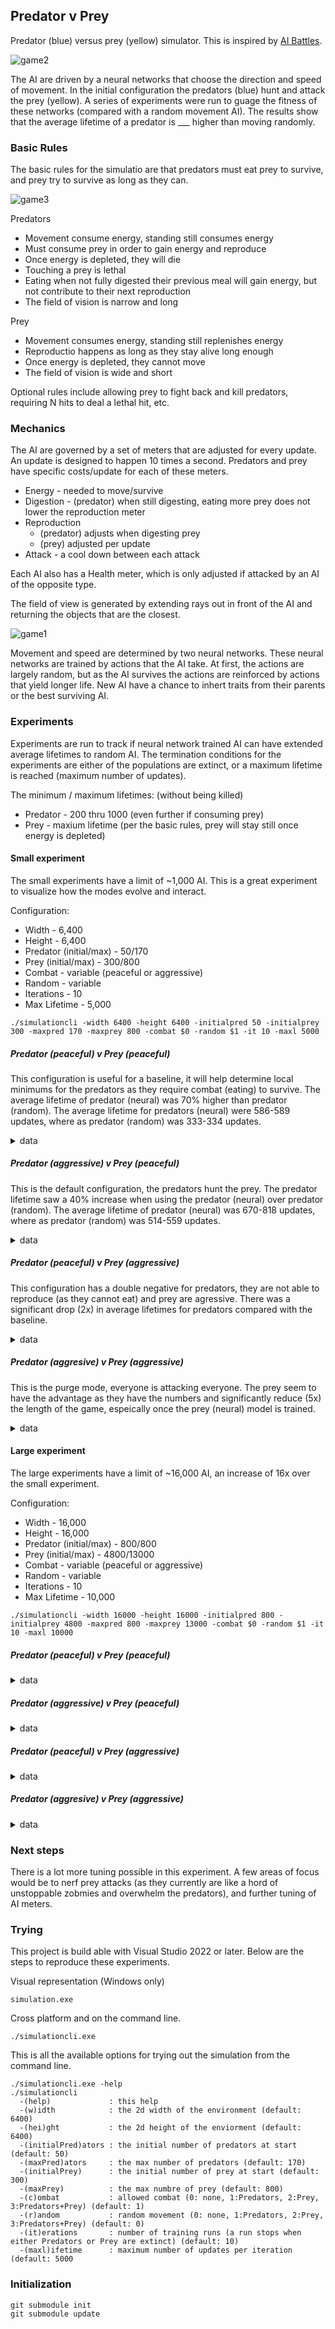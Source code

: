## Predator v Prey
Predator (blue) versus prey (yellow) simulator.  This is inspired by [AI Battles](https://www.youtube.com/watch?v=qwrp3lB-jkQ).

![game2](https://github.com/speedyjeff/prey/blob/main/media/game2.gif)

The AI are driven by a neural networks that choose the direction and speed of movement.  In the initial configuration the predators (blue) hunt and attack the prey (yellow).  A series of experiments were run to guage the fitness of these networks (compared with a random movement AI).  The results show that the average lifetime of a predator is ___ higher than moving randomly.

### Basic Rules
The basic rules for the simulatio are that predators must eat prey to survive, and prey try to survive as long as they can.

![game3](https://github.com/speedyjeff/prey/blob/main/media/game3.gif)

Predators
 * Movement consume energy, standing still consumes energy
 * Must consume prey in order to gain energy and reproduce
 * Once energy is depleted, they will die
 * Touching a prey is lethal
 * Eating when not fully digested their previous meal will gain energy, but not contribute to their next reproduction
 * The field of vision is narrow and long

Prey 
 * Movement consumes energy, standing still replenishes energy
 * Reproductio happens as long as they stay alive long enough
 * Once energy is depleted, they cannot move
 * The field of vision is wide and short

Optional rules include allowing prey to fight back and kill predators, requiring N hits to deal a lethal hit, etc.

### Mechanics
The AI are governed by a set of meters that are adjusted for every update.  An update is designed to happen 10 times a second.  Predators and prey have specific costs/update for each of these meters.

 * Energy - needed to move/survive
 * Digestion - (predator) when still digesting, eating more prey does not lower the reproduction meter
 * Reproduction
   * (predator) adjusts when digesting prey
   * (prey) adjusted per update
 * Attack - a cool down between each attack

Each AI also has a Health meter, which is only adjusted if attacked by an AI of the opposite type.

The field of view is generated by extending rays out in front of the AI and returning the objects that are the closest.

![game1](https://github.com/speedyjeff/prey/blob/main/media/game1.gif)

Movement and speed are determined by two neural networks.  These neural networks are trained by actions that the AI take.  At first, the actions are largely random, but as the AI survives the actions are reinforced by actions that yield longer life.  New AI have a chance to inhert traits from their parents or the best surviving AI.


### Experiments
Experiments are run to track if neural network trained AI can have extended average lifetimes to random AI.  The termination conditions for the experiments are either of the populations are extinct, or a maximum lifetime is reached (maximum number of updates).

The minimum / maximum lifetimes: (without being killed)
 * Predator - 200 thru 1000 (even further if consuming prey)
 * Prey - maxium lifetime (per the basic rules, prey will stay still once energy is depleted)


#### Small experiment
The small experiments have a limit of ~1,000 AI.  This is a great experiment to visualize how the modes evolve and interact.

Configuration:
 * Width - 6,400
 * Height - 6,400
 * Predator (initial/max) - 50/170
 * Prey (initial/max) - 300/800
 * Combat - variable (peaceful or aggressive)
 * Random - variable
 * Iterations - 10
 * Max Lifetime - 5,000

```
./simulationcli -width 6400 -height 6400 -initialpred 50 -initialprey 300 -maxpred 170 -maxprey 800 -combat $0 -random $1 -it 10 -maxl 5000
```

##### Predator (peaceful) v Prey (peaceful)
This configuration is useful for a baseline, it will help determine local minimums for the predators as they require combat (eating) to survive.  The average lifetime of predator (neural) was 70% higher than predator (random).  The average lifetime for predators (neural) were 586-589 updates, where as predator (random) was 333-334 updates.

<details>
<summary>data</summary>
<b>Predator (neural) v Prey (neural)</b>
<table>
<tr><th>Iteration</th><th>Lifetime</th><th>AlivePredators</th><th>AlivePrey</th><th>BestPredatorLifetime</th><th>BestPredatorGeneration</th><th>BestPreyLifetime</th><th>BestPreyGenertation</th><th>AvgPredatorLifetime</th><th>AvgPreyLifetime</th></tr>
<tr><td>0</td><td>673</td><td>0</td><td>800</td><td>672</td><td>0</td><td>1</td><td>0</td><td>421</td><td>0</td></tr>
<tr><td>1</td><td>698</td><td>0</td><td>800</td><td>696</td><td>1</td><td>0</td><td>0</td><td>606</td><td>0</td></tr>
<tr><td>2</td><td>675</td><td>0</td><td>800</td><td>672</td><td>2</td><td>0</td><td>0</td><td>589</td><td>0</td></tr>
<tr><td>3</td><td>689</td><td>0</td><td>800</td><td>688</td><td>3</td><td>0</td><td>0</td><td>616</td><td>0</td></tr>
<tr><td>4</td><td>680</td><td>0</td><td>800</td><td>680</td><td>4</td><td>0</td><td>0</td><td>560</td><td>0</td></tr>
<tr><td>5</td><td>710</td><td>0</td><td>800</td><td>708</td><td>5</td><td>0</td><td>0</td><td>618</td><td>0</td></tr>
<tr><td>6</td><td>671</td><td>0</td><td>800</td><td>669</td><td>6</td><td>0</td><td>0</td><td>626</td><td>0</td></tr>
<tr><td>7</td><td>712</td><td>0</td><td>800</td><td>710</td><td>7</td><td>0</td><td>0</td><td>609</td><td>0</td></tr>
<tr><td>8</td><td>676</td><td>0</td><td>800</td><td>676</td><td>8</td><td>1</td><td>0</td><td>611</td><td>0</td></tr>
<tr><td>9</td><td>703</td><td>0</td><td>800</td><td>702</td><td>9</td><td>0</td><td>0</td><td>606</td><td>0</td></tr>
</table>
<b>Predator (random) v Prey (neural)</b>
<table>
<tr><th>Iteration</th><th>Lifetime</th><th>AlivePredators</th><th>AlivePrey</th><th>BestPredatorLifetime</th><th>BestPredatorGeneration</th><th>BestPreyLifetime</th><th>BestPreyGenertation</th><th>AvgPredatorLifetime</th><th>AvgPreyLifetime</th></tr>
<tr><td>0</td><td>359</td><td>0</td><td>800</td><td>359</td><td>0</td><td>0</td><td>0</td><td>334</td><td>0</td></tr>
<tr><td>1</td><td>362</td><td>0</td><td>800</td><td>360</td><td>1</td><td>0</td><td>0</td><td>338</td><td>0</td></tr>
<tr><td>2</td><td>355</td><td>0</td><td>800</td><td>352</td><td>2</td><td>1</td><td>0</td><td>334</td><td>0</td></tr>
<tr><td>3</td><td>365</td><td>0</td><td>800</td><td>364</td><td>3</td><td>1</td><td>0</td><td>335</td><td>0</td></tr>
<tr><td>4</td><td>364</td><td>0</td><td>800</td><td>364</td><td>4</td><td>1</td><td>1</td><td>334</td><td>0</td></tr>
<tr><td>5</td><td>354</td><td>0</td><td>800</td><td>353</td><td>5</td><td>0</td><td>0</td><td>331</td><td>0</td></tr>
<tr><td>6</td><td>370</td><td>0</td><td>800</td><td>370</td><td>0</td><td>0</td><td>0</td><td>335</td><td>0</td></tr>
<tr><td>7</td><td>355</td><td>0</td><td>800</td><td>355</td><td>1</td><td>1</td><td>0</td><td>332</td><td>0</td></tr>
<tr><td>8</td><td>360</td><td>0</td><td>800</td><td>359</td><td>2</td><td>0</td><td>0</td><td>335</td><td>0</td></tr>
<tr><td>9</td><td>365</td><td>0</td><td>800</td><td>363</td><td>3</td><td>0</td><td>0</td><td>335</td><td>0</td></tr>
</table>
<b>Predator (neural) v Prey (random)</b>
<table>
<tr><th>Iteration</th><th>Lifetime</th><th>AlivePredators</th><th>AlivePrey</th><th>BestPredatorLifetime</th><th>BestPredatorGeneration</th><th>BestPreyLifetime</th><th>BestPreyGenertation</th><th>AvgPredatorLifetime</th><th>AvgPreyLifetime</th></tr>
<tr><td>0</td><td>676</td><td>0</td><td>800</td><td>668</td><td>0</td><td>0</td><td>0</td><td>429</td><td>0</td></tr>
<tr><td>1</td><td>674</td><td>0</td><td>800</td><td>674</td><td>1</td><td>0</td><td>0</td><td>614</td><td>0</td></tr>
<tr><td>2</td><td>701</td><td>0</td><td>800</td><td>690</td><td>2</td><td>0</td><td>0</td><td>620</td><td>0</td></tr>
<tr><td>3</td><td>699</td><td>0</td><td>800</td><td>692</td><td>3</td><td>0</td><td>0</td><td>613</td><td>0</td></tr>
<tr><td>4</td><td>700</td><td>0</td><td>800</td><td>684</td><td>4</td><td>0</td><td>0</td><td>611</td><td>0</td></tr>
<tr><td>5</td><td>700</td><td>0</td><td>800</td><td>694</td><td>5</td><td>0</td><td>0</td><td>609</td><td>0</td></tr>
<tr><td>6</td><td>689</td><td>0</td><td>800</td><td>672</td><td>6</td><td>0</td><td>0</td><td>604</td><td>0</td></tr>
<tr><td>7</td><td>687</td><td>0</td><td>800</td><td>686</td><td>7</td><td>0</td><td>0</td><td>601</td><td>0</td></tr>
<tr><td>8</td><td>691</td><td>0</td><td>800</td><td>688</td><td>8</td><td>0</td><td>0</td><td>588</td><td>0</td></tr>
<tr><td>9</td><td>706</td><td>0</td><td>800</td><td>696</td><td>9</td><td>1</td><td>0</td><td>604</td><td></td></tr>
</table>
<b>Predator (random) v Prey (random)</b>
<table>
<tr><th>Iteration</th><th>Lifetime</th><th>AlivePredators</th><th>AlivePrey</th><th>BestPredatorLifetime</th><th>BestPredatorGeneration</th><th>BestPreyLifetime</th><th>BestPreyGenertation</th><th>AvgPredatorLifetime</th><th>AvgPreyLifetime</th></tr>
<tr><td>0</td><td>359</td><td>0</td><td>801</td><td>352</td><td>0</td><td>0</td><td>0</td><td>330</td><td>0</td></tr>
<tr><td>1</td><td>387</td><td>0</td><td>800</td><td>372</td><td>1</td><td>1</td><td>0</td><td>334</td><td>0</td></tr>
<tr><td>2</td><td>367</td><td>0</td><td>800</td><td>359</td><td>2</td><td>0</td><td>0</td><td>335</td><td>0</td></tr>
<tr><td>3</td><td>361</td><td>0</td><td>800</td><td>352</td><td>3</td><td>0</td><td>0</td><td>334</td><td>0</td></tr>
<tr><td>4</td><td>368</td><td>0</td><td>800</td><td>354</td><td>4</td><td>0</td><td>0</td><td>336</td><td>0</td></tr>
<tr><td>5</td><td>371</td><td>0</td><td>800</td><td>363</td><td>5</td><td>1</td><td>0</td><td>333</td><td>0</td></tr>
<tr><td>6</td><td>363</td><td>0</td><td>800</td><td>357</td><td>6</td><td>0</td><td>0</td><td>333</td><td>0</td></tr>
<tr><td>7</td><td>381</td><td>0</td><td>800</td><td>372</td><td>0</td><td>0</td><td>0</td><td>335</td><td>0</td></tr>
<tr><td>8</td><td>353</td><td>0</td><td>800</td><td>351</td><td>1</td><td>0</td><td>0</td><td>332</td><td>0</td></tr>
<tr><td>9</td><td>369</td><td>0</td><td>800</td><td>356</td><td>2</td><td>0</td><td>0</td><td>335</td><td>0</td></tr>
</table>
</details>

##### Predator (aggressive) v Prey (peaceful)
This is the default configuration, the predators hunt the prey. The predator lifetime saw a 40% increase when using the predator (neural) over predator (random).  The average lifetime of predator (neural) was 670-818 updates, where as predator (random) was 514-559 updates.  

<details>
<summary>data</summary>
<b>Predator (neural) v Prey (neural)</b>
<table>
<tr><th>Iteration</th><th>Lifetime</th><th>AlivePredators</th><th>AlivePrey</th><th>BestPredatorLifetime</th><th>BestPredatorGeneration</th><th>BestPreyLifetime</th><th>BestPreyGenertation</th><th>AvgPredatorLifetime</th><th>AvgPreyLifetime</th></tr>
<tr><td>0</td><td>5000</td><td>170</td><td>800</td><td>2490</td><td>5</td><td>3288</td><td>2</td><td>396</td><td>238</td></tr>
<tr><td>1</td><td>5000</td><td>170</td><td>800</td><td>1912</td><td>11</td><td>4495</td><td>3</td><td>651</td><td>560</td></tr>
<tr><td>2</td><td>4086</td><td>0</td><td>800</td><td>1674</td><td>12</td><td>3363</td><td>5</td><td>841</td><td>610</td></tr>
<tr><td>3</td><td>4221</td><td>0</td><td>800</td><td>1689</td><td>14</td><td>3335</td><td>7</td><td>855</td><td>519</td></tr>
<tr><td>4</td><td>4597</td><td>0</td><td>800</td><td>1681</td><td>17</td><td>3956</td><td>8</td><td>842</td><td>826</td></tr>
<tr><td>5</td><td>5000</td><td>170</td><td>799</td><td>1788</td><td>18</td><td>3899</td><td>9</td><td>469</td><td>302</td></tr>
<tr><td>6</td><td>5000</td><td>166</td><td>800</td><td>2004</td><td>25</td><td>4306</td><td>11</td><td>486</td><td>383</td></tr>
<tr><td>7</td><td>3905</td><td>0</td><td>800</td><td>1414</td><td>26</td><td>3705</td><td>13</td><td>774</td><td>431</td></tr>
<tr><td>8</td><td>4235</td><td>0</td><td>800</td><td>1614</td><td>27</td><td>3211</td><td>14</td><td>860</td><td>585</td></tr>
<tr><td>9</td><td>5000</td><td>166</td><td>801</td><td>1551</td><td>8</td><td>4068</td><td>15</td><td>535</td><td>339</td></tr>
</table>
<b>Predator (random) v Prey (neural)</b>
<table>
<tr><th>Iteration</th><th>Lifetime</th><th>AlivePredators</th><th>AlivePrey</th><th>BestPredatorLifetime</th><th>BestPredatorGeneration</th><th>BestPreyLifetime</th><th>BestPreyGenertation</th><th>AvgPredatorLifetime</th><th>AvgPreyLifetime</th></tr>
<tr><td>0</td><td>5000</td><td>170</td><td>797</td><td>2020</td><td>5</td><td>2542</td><td>9</td><td>545</td><td>251</td></tr>
<tr><td>1</td><td>5001</td><td>157</td><td>800</td><td>2302</td><td>10</td><td>2648</td><td>12</td><td>518</td><td>243</td></tr>
<tr><td>2</td><td>5001</td><td>169</td><td>790</td><td>2038</td><td>14</td><td>3212</td><td>6</td><td>512</td><td>247</td></tr>
<tr><td>3</td><td>5000</td><td>166</td><td>799</td><td>2305</td><td>23</td><td>3939</td><td>9</td><td>511</td><td>270</td></tr>
<tr><td>4</td><td>5000</td><td>169</td><td>800</td><td>2013</td><td>32</td><td>3409</td><td>11</td><td>512</td><td>259</td></tr>
<tr><td>5</td><td>5000</td><td>170</td><td>794</td><td>1608</td><td>39</td><td>3469</td><td>19</td><td>516</td><td>269</td></tr>
<tr><td>6</td><td>5000</td><td>170</td><td>797</td><td>1638</td><td>47</td><td>3365</td><td>23</td><td>494</td><td>283</td></tr>
<tr><td>7</td><td>5000</td><td>169</td><td>800</td><td>1904</td><td>54</td><td>3145</td><td>25</td><td>545</td><td>260</td></tr>
<tr><td>8</td><td>5001</td><td>168</td><td>799</td><td>1786</td><td>64</td><td>2932</td><td>26</td><td>492</td><td>285</td></tr>
<tr><td>9</td><td>5000</td><td>169</td><td>799</td><td>1762</td><td>72</td><td>3610</td><td>27</td><td>499</td><td>273</td></tr>
</table>
<b>Predator (neural) v Prey (random)</b>
<table>
<tr><th>Iteration</th><th>Lifetime</th><th>AlivePredators</th><th>AlivePrey</th><th>BestPredatorLifetime</th><th>BestPredatorGeneration</th><th>BestPreyLifetime</th><th>BestPreyGenertation</th><th>AvgPredatorLifetime</th><th>AvgPreyLifetime</th></tr>
<tr><td>0</td><td>5002</td><td>169</td><td>800</td><td>2278</td><td>1</td><td>4386</td><td>1</td><td>675</td><td>414</td></tr>
<tr><td>1</td><td>5000</td><td>170</td><td>800</td><td>1688</td><td>4</td><td>3116</td><td>7</td><td>630</td><td>321</td></tr>
<tr><td>2</td><td>5000</td><td>170</td><td>800</td><td>2314</td><td>8</td><td>3541</td><td>11</td><td>726</td><td>353</td></tr>
<tr><td>3</td><td>5003</td><td>170</td><td>800</td><td>2645</td><td>9</td><td>4481</td><td>1</td><td>943</td><td>542</td></tr>
<tr><td>4</td><td>5004</td><td>170</td><td>801</td><td>2337</td><td>13</td><td>4445</td><td>0</td><td>769</td><td>436</td></tr>
<tr><td>5</td><td>5001</td><td>169</td><td>799</td><td>2788</td><td>18</td><td>4267</td><td>4</td><td>919</td><td>519</td></tr>
<tr><td>6</td><td>5002</td><td>170</td><td>800</td><td>3136</td><td>19</td><td>4011</td><td>6</td><td>904</td><td>528</td></tr>
<tr><td>7</td><td>5005</td><td>167</td><td>800</td><td>3101</td><td>21</td><td>4517</td><td>10</td><td>922</td><td>522</td></tr>
<tr><td>8</td><td>5008</td><td>168</td><td>800</td><td>2834</td><td>23</td><td>4394</td><td>15</td><td>958</td><td>526</td></tr>
<tr><td>9</td><td>5002</td><td>168</td><td>799</td><td>2625</td><td>26</td><td>4093</td><td>18</td><td>740</td><td>336</td></tr>
</table>
<b>Predator (random) v Prey (random)</b>
<table>
<tr><th>Iteration</th><th>Lifetime</th><th>AlivePredators</th><th>AlivePrey</th><th>BestPredatorLifetime</th><th>BestPredatorGeneration</th><th>BestPreyLifetime</th><th>BestPreyGenertation</th><th>AvgPredatorLifetime</th><th>AvgPreyLifetime</th></tr>
<tr><td>0</td><td>5007</td><td>169</td><td>800</td><td>2371</td><td>3</td><td>2679</td><td>6</td><td>546</td><td>270</td></tr>
<tr><td>1</td><td>5005</td><td>170</td><td>797</td><td>2218</td><td>10</td><td>3076</td><td>9</td><td>534</td><td>273</td></tr>
<tr><td>2</td><td>5001</td><td>169</td><td>800</td><td>2279</td><td>11</td><td>3016</td><td>5</td><td>545</td><td>269</td></tr>
<tr><td>3</td><td>5001</td><td>170</td><td>800</td><td>2168</td><td>18</td><td>2712</td><td>7</td><td>562</td><td>263</td></tr>
<tr><td>4</td><td>5002</td><td>169</td><td>797</td><td>1927</td><td>23</td><td>3127</td><td>13</td><td>577</td><td>259</td></tr>
<tr><td>5</td><td>5000</td><td>170</td><td>800</td><td>1765</td><td>26</td><td>3090</td><td>20</td><td>557</td><td>272</td></tr>
<tr><td>6</td><td>5004</td><td>170</td><td>801</td><td>1996</td><td>27</td><td>2644</td><td>24</td><td>579</td><td>265</td></tr>
<tr><td>7</td><td>5002</td><td>169</td><td>797</td><td>2214</td><td>28</td><td>2904</td><td>0</td><td>549</td><td>274</td></tr>
<tr><td>8</td><td>5006</td><td>167</td><td>798</td><td>2096</td><td>31</td><td>2574</td><td>5</td><td>566</td><td>264</td></tr>
<tr><td>9</td><td>5000</td><td>170</td><td>799</td><td>2074</td><td>7</td><td>3229</td><td>8</td><td>583</td><td>256</td></tr>
</table>
</details>

##### Predator (peaceful) v Prey (aggressive)
This configuration has a double negative for predators, they are not able to reproduce (as they cannot eat) and prey are agressive.  There was a significant drop (2x) in average lifetimes for predators compared with the baseline.

<details>
<summary>data</summary>
<b>Predator (neural) v Prey (neural)</b>
<table>
<tr><th>Iteration</th><th>Lifetime</th><th>AlivePredators</th><th>AlivePrey</th><th>BestPredatorLifetime</th><th>BestPredatorGeneration</th><th>BestPreyLifetime</th><th>BestPreyGenertation</th><th>AvgPredatorLifetime</th><th>AvgPreyLifetime</th></tr>
<tr><td>0</td><td>486</td><td>0</td><td>800</td><td>486</td><td>0</td><td>1</td><td>0</td><td>211</td><td>0</td></tr>
<tr><td>1</td><td>461</td><td>0</td><td>800</td><td>461</td><td>1</td><td>0</td><td>0</td><td>138</td><td>0</td></tr>
<tr><td>2</td><td>649</td><td>0</td><td>800</td><td>648</td><td>2</td><td>0</td><td>0</td><td>209</td><td>0</td></tr>
<tr><td>3</td><td>676</td><td>0</td><td>800</td><td>676</td><td>3</td><td>0</td><td>0</td><td>235</td><td>0</td></tr>
<tr><td>4</td><td>512</td><td>0</td><td>800</td><td>512</td><td>4</td><td>1</td><td>0</td><td>192</td><td>0</td></tr>
<tr><td>5</td><td>698</td><td>0</td><td>800</td><td>698</td><td>5</td><td>0</td><td>0</td><td>317</td><td>0</td></tr>
<tr><td>6</td><td>642</td><td>0</td><td>800</td><td>642</td><td>6</td><td>0</td><td>0</td><td>199</td><td>0</td></tr>
<tr><td>7</td><td>652</td><td>0</td><td>800</td><td>652</td><td>7</td><td>0</td><td>0</td><td>182</td><td>0</td></tr>
<tr><td>8</td><td>439</td><td>0</td><td>800</td><td>438</td><td>8</td><td>0</td><td>0</td><td>146</td><td>0</td></tr>
<tr><td>9</td><td>666</td><td>0</td><td>800</td><td>666</td><td>9</td><td>0</td><td>0</td><td>193</td><td>0</td></tr>
</table>
<b>Predator (random) v Prey (neural)</b>
<table>
<tr><th>Iteration</th><th>Lifetime</th><th>AlivePredators</th><th>AlivePrey</th><th>BestPredatorLifetime</th><th>BestPredatorGeneration</th><th>BestPreyLifetime</th><th>BestPreyGenertation</th><th>AvgPredatorLifetime</th><th>AvgPreyLifetime</th></tr>
<tr><td>0</td><td>347</td><td>0</td><td>800</td><td>346</td><td>0</td><td>0</td><td>0</td><td>171</td><td>0</td></tr>
<tr><td>1</td><td>351</td><td>0</td><td>800</td><td>350</td><td>1</td><td>1</td><td>0</td><td>184</td><td>0</td></tr>
<tr><td>2</td><td>358</td><td>0</td><td>800</td><td>358</td><td>2</td><td>0</td><td>0</td><td>231</td><td>0</td></tr>
<tr><td>3</td><td>342</td><td>0</td><td>801</td><td>342</td><td>3</td><td>0</td><td>0</td><td>182</td><td>0</td></tr>
<tr><td>4</td><td>362</td><td>0</td><td>800</td><td>361</td><td>4</td><td>0</td><td>0</td><td>186</td><td>0</td></tr>
<tr><td>5</td><td>347</td><td>0</td><td>800</td><td>347</td><td>5</td><td>0</td><td>0</td><td>180</td><td>0</td></tr>
<tr><td>6</td><td>347</td><td>0</td><td>800</td><td>346</td><td>6</td><td>0</td><td>0</td><td>177</td><td>0</td></tr>
<tr><td>7</td><td>342</td><td>0</td><td>800</td><td>342</td><td>7</td><td>0</td><td>0</td><td>155</td><td>0</td></tr>
<tr><td>8</td><td>340</td><td>0</td><td>800</td><td>340</td><td>8</td><td>0</td><td>0</td><td>189</td><td>0</td></tr>
<tr><td>9</td><td>336</td><td>0</td><td>800</td><td>335</td><td>9</td><td>0</td><td>0</td><td>166</td><td>0</td></tr>
</table>
<b>Predator (neural) v Prey (random)</b>
<table>
<tr><th>Iteration</th><th>Lifetime</th><th>AlivePredators</th><th>AlivePrey</th><th>BestPredatorLifetime</th><th>BestPredatorGeneration</th><th>BestPreyLifetime</th><th>BestPreyGenertation</th><th>AvgPredatorLifetime</th><th>AvgPreyLifetime</th></tr>
<tr><td>0</td><td>380</td><td>0</td><td>800</td><td>376</td><td>0</td><td>0</td><td>0</td><td>161</td><td>0</td></tr>
<tr><td>1</td><td>310</td><td>0</td><td>801</td><td>308</td><td>1</td><td>1</td><td>2</td><td>143</td><td>0</td></tr>
<tr><td>2</td><td>612</td><td>0</td><td>800</td><td>604</td><td>2</td><td>0</td><td>0</td><td>177</td><td>0</td></tr>
<tr><td>3</td><td>413</td><td>0</td><td>800</td><td>406</td><td>3</td><td>1</td><td>2</td><td>144</td><td>0</td></tr>
<tr><td>4</td><td>521</td><td>0</td><td>800</td><td>519</td><td>4</td><td>1</td><td>3</td><td>174</td><td>0</td></tr>
<tr><td>5</td><td>395</td><td>0</td><td>800</td><td>394</td><td>5</td><td>0</td><td>0</td><td>170</td><td>0</td></tr>
<tr><td>6</td><td>692</td><td>0</td><td>800</td><td>691</td><td>6</td><td>2</td><td>2</td><td>172</td><td>0</td></tr>
<tr><td>7</td><td>607</td><td>0</td><td>800</td><td>602</td><td>0</td><td>1</td><td>3</td><td>165</td><td>0</td></tr>
<tr><td>8</td><td>523</td><td>0</td><td>800</td><td>514</td><td>1</td><td>0</td><td>0</td><td>182</td><td>0</td></tr>
<tr><td>9</td><td>540</td><td>0</td><td>800</td><td>539</td><td>2</td><td>0</td><td>0</td><td>151</td><td>0</td></tr>
</table>
<b>Predator (random) v Prey (random)</b>
<table>
<tr><th>Iteration</th><th>Lifetime</th><th>AlivePredators</th><th>AlivePrey</th><th>BestPredatorLifetime</th><th>BestPredatorGeneration</th><th>BestPreyLifetime</th><th>BestPreyGenertation</th><th>AvgPredatorLifetime</th><th>AvgPreyLifetime</th></tr>
<tr><td>0</td><td>341</td><td>0</td><td>800</td><td>337</td><td>0</td><td>1</td><td>2</td><td>150</td><td>0</td></tr>
<tr><td>1</td><td>349</td><td>0</td><td>800</td><td>344</td><td>1</td><td>0</td><td>0</td><td>183</td><td>0</td></tr>
<tr><td>2</td><td>353</td><td>0</td><td>800</td><td>348</td><td>2</td><td>0</td><td>0</td><td>181</td><td>0</td></tr>
<tr><td>3</td><td>327</td><td>0</td><td>800</td><td>322</td><td>3</td><td>0</td><td>0</td><td>172</td><td>0</td></tr>
<tr><td>4</td><td>352</td><td>0</td><td>800</td><td>345</td><td>4</td><td>0</td><td>0</td><td>162</td><td>0</td></tr>
<tr><td>5</td><td>322</td><td>0</td><td>800</td><td>320</td><td>5</td><td>0</td><td>0</td><td>144</td><td>0</td></tr>
<tr><td>6</td><td>349</td><td>0</td><td>800</td><td>339</td><td>6</td><td>1</td><td>0</td><td>176</td><td>0</td></tr>
<tr><td>7</td><td>354</td><td>0</td><td>800</td><td>349</td><td>7</td><td>0</td><td>0</td><td>185</td><td>0</td></tr>
<tr><td>8</td><td>336</td><td>0</td><td>800</td><td>331</td><td>8</td><td>0</td><td>0</td><td>165</td><td>0</td></tr>
<tr><td>9</td><td>335</td><td>0</td><td>800</td><td>331</td><td>9</td><td>0</td><td>0</td><td>177</td><td>0</td></tr>
</table>
</details>

##### Predator (aggresive) v Prey (aggressive)
This is the purge mode, everyone is attacking everyone.  The prey seem to have the advantage as they have the numbers and significantly reduce (5x) the length of the game, espeically once the prey (neural) model is trained.

<details>
<summary>data</summary>
<b>Predator (neural) v Prey (neural)</b>
<table>
<tr><th>Iteration</th><th>Lifetime</th><th>AlivePredators</th><th>AlivePrey</th><th>BestPredatorLifetime</th><th>BestPredatorGeneration</th><th>BestPreyLifetime</th><th>BestPreyGenertation</th><th>AvgPredatorLifetime</th><th>AvgPreyLifetime</th></tr>
<tr><td>0</td><td>4543</td><td>0</td><td>800</td><td>809</td><td>2</td><td>4199</td><td>0</td><td>298</td><td>1618</td></tr>
<tr><td>1</td><td>5001</td><td>10</td><td>800</td><td>1055</td><td>16</td><td>4037</td><td>1</td><td>315</td><td>445</td></tr>
<tr><td>2</td><td>3621</td><td>0</td><td>800</td><td>1289</td><td>17</td><td>2737</td><td>1</td><td>336</td><td>416</td></tr>
<tr><td>3</td><td>913</td><td>0</td><td>800</td><td>486</td><td>18</td><td>865</td><td>2</td><td>172</td><td>169</td></tr>
<tr><td>4</td><td>649</td><td>0</td><td>800</td><td>648</td><td>0</td><td>331</td><td>3</td><td>193</td><td>105</td></tr>
<tr><td>5</td><td>717</td><td>0</td><td>800</td><td>716</td><td>1</td><td>517</td><td>4</td><td>260</td><td>102</td></tr>
<tr><td>6</td><td>726</td><td>0</td><td>800</td><td>726</td><td>2</td><td>408</td><td>5</td><td>240</td><td>88</td></tr>
<tr><td>7</td><td>729</td><td>0</td><td>800</td><td>729</td><td>3</td><td>345</td><td>7</td><td>254</td><td>81</td></tr>
<tr><td>8</td><td>770</td><td>0</td><td>800</td><td>770</td><td>0</td><td>326</td><td>8</td><td>248</td><td>98</td></tr>
<tr><td>9</td><td>702</td><td>0</td><td>800</td><td>702</td><td>1</td><td>470</td><td>10</td><td>227</td><td>104</td></tr>
</table>
<b>Predator (random) v Prey (neural)</b>
<table>
<tr><th>Iteration</th><th>Lifetime</th><th>AlivePredators</th><th>AlivePrey</th><th>BestPredatorLifetime</th><th>BestPredatorGeneration</th><th>BestPreyLifetime</th><th>BestPreyGenertation</th><th>AvgPredatorLifetime</th><th>AvgPreyLifetime</th></tr>
<tr><td>0</td><td>4448</td><td>0</td><td>800</td><td>560</td><td>11</td><td>4127</td><td>0</td><td>284</td><td>1102</td></tr>
<tr><td>1</td><td>5000</td><td>48</td><td>800</td><td>912</td><td>32</td><td>3960</td><td>3</td><td>344</td><td>615</td></tr>
<tr><td>2</td><td>5000</td><td>14</td><td>800</td><td>794</td><td>38</td><td>3801</td><td>6</td><td>324</td><td>562</td></tr>
<tr><td>3</td><td>5000</td><td>17</td><td>800</td><td>822</td><td>56</td><td>4656</td><td>8</td><td>348</td><td>816</td></tr>
<tr><td>4</td><td>5000</td><td>100</td><td>800</td><td>800</td><td>60</td><td>4757</td><td>1</td><td>322</td><td>665</td></tr>
<tr><td>5</td><td>847</td><td>0</td><td>800</td><td>510</td><td>61</td><td>694</td><td>3</td><td>204</td><td>202</td></tr>
<tr><td>6</td><td>1772</td><td>0</td><td>800</td><td>422</td><td>65</td><td>1428</td><td>4</td><td>197</td><td>202</td></tr>
<tr><td>7</td><td>519</td><td>0</td><td>800</td><td>436</td><td>66</td><td>482</td><td>0</td><td>198</td><td>118</td></tr>
<tr><td>8</td><td>681</td><td>0</td><td>800</td><td>427</td><td>67</td><td>594</td><td>1</td><td>209</td><td>90</td></tr>
<tr><td>9</td><td>829</td><td>0</td><td>800</td><td>416</td><td>0</td><td>722</td><td>3</td><td>176</td><td>232</td></tr>
</table>
<b>Predator (neural) v Prey (random)</b>
<table>
<tr><th>Iteration</th><th>Lifetime</th><th>AlivePredators</th><th>AlivePrey</th><th>BestPredatorLifetime</th><th>BestPredatorGeneration</th><th>BestPreyLifetime</th><th>BestPreyGenertation</th><th>AvgPredatorLifetime</th><th>AvgPreyLifetime</th></tr>
<tr><td>0</td><td>5000</td><td>29</td><td>800</td><td>549</td><td>4</td><td>4977</td><td>0</td><td>203</td><td>1577</td></tr>
<tr><td>1</td><td>720</td><td>0</td><td>800</td><td>480</td><td>5</td><td>669</td><td>1</td><td>193</td><td>188</td></tr>
<tr><td>2</td><td>713</td><td>0</td><td>801</td><td>475</td><td>6</td><td>596</td><td>2</td><td>205</td><td>183</td></tr>
<tr><td>3</td><td>847</td><td>0</td><td>801</td><td>430</td><td>7</td><td>653</td><td>4</td><td>200</td><td>149</td></tr>
<tr><td>4</td><td>730</td><td>0</td><td>800</td><td>438</td><td>8</td><td>572</td><td>6</td><td>231</td><td>162</td></tr>
<tr><td>5</td><td>661</td><td>0</td><td>800</td><td>448</td><td>9</td><td>470</td><td>7</td><td>221</td><td>137</td></tr>
<tr><td>6</td><td>538</td><td>0</td><td>800</td><td>468</td><td>0</td><td>435</td><td>8</td><td>195</td><td>135</td></tr>
<tr><td>7</td><td>780</td><td>0</td><td>800</td><td>465</td><td>2</td><td>704</td><td>0</td><td>235</td><td>183</td></tr>
<tr><td>8</td><td>1837</td><td>0</td><td>802</td><td>436</td><td>3</td><td>1816</td><td>1</td><td>211</td><td>495</td></tr>
<tr><td>9</td><td>866</td><td>0</td><td>800</td><td>406</td><td>4</td><td>591</td><td>3</td><td>233</td><td>181</td></tr>
</table>
<b>Predator (random) v Prey (random)</b>
<table>
<tr><th>Iteration</th><th>Lifetime</th><th>AlivePredators</th><th>AlivePrey</th><th>BestPredatorLifetime</th><th>BestPredatorGeneration</th><th>BestPreyLifetime</th><th>BestPreyGenertation</th><th>AvgPredatorLifetime</th><th>AvgPreyLifetime</th></tr>
<tr><td>0</td><td>1019</td><td>0</td><td>800</td><td>457</td><td>1</td><td>869</td><td>1</td><td>216</td><td>155</td></tr>
<tr><td>1</td><td>2039</td><td>0</td><td>800</td><td>508</td><td>6</td><td>1895</td><td>2</td><td>222</td><td>395</td></tr>
<tr><td>2</td><td>875</td><td>0</td><td>800</td><td>472</td><td>7</td><td>697</td><td>4</td><td>231</td><td>184</td></tr>
<tr><td>3</td><td>1221</td><td>0</td><td>800</td><td>420</td><td>8</td><td>1114</td><td>5</td><td>214</td><td>252</td></tr>
<tr><td>4</td><td>1680</td><td>0</td><td>800</td><td>526</td><td>12</td><td>1463</td><td>0</td><td>233</td><td>219</td></tr>
<tr><td>5</td><td>930</td><td>0</td><td>800</td><td>401</td><td>0</td><td>870</td><td>0</td><td>221</td><td>166</td></tr>
<tr><td>6</td><td>635</td><td>0</td><td>800</td><td>432</td><td>1</td><td>598</td><td>1</td><td>228</td><td>147</td></tr>
<tr><td>7</td><td>1778</td><td>0</td><td>800</td><td>467</td><td>2</td><td>1558</td><td>3</td><td>220</td><td>363</td></tr>
<tr><td>8</td><td>526</td><td>0</td><td>800</td><td>471</td><td>4</td><td>394</td><td>5</td><td>224</td><td>136</td></tr>
<tr><td>9</td><td>1238</td><td>0</td><td>800</td><td>508</td><td>0</td><td>1046</td><td>6</td><td>245</td><td>233</td></tr>
</table>
</details>



#### Large experiment
The large experiments have a limit of ~16,000 AI, an increase of 16x over the small experiment.

Configuration:
 * Width - 16,000
 * Height - 16,000
 * Predator (initial/max) - 800/800
 * Prey (initial/max) - 4800/13000
 * Combat - variable (peaceful or aggressive)
 * Random - variable
 * Iterations - 10
 * Max Lifetime - 10,000

```
./simulationcli -width 16000 -height 16000 -initialpred 800 -initialprey 4800 -maxpred 800 -maxprey 13000 -combat $0 -random $1 -it 10 -maxl 10000 
```






##### Predator (peaceful) v Prey (peaceful)
<details>
<summary>data</summary>
###### Predator (neural) v Prey (neural)
###### Predator (random) v Prey (neural)
###### Predator (neural) v Prey (random)
###### Predator (random) v Prey (random)
</details>

##### Predator (aggressive) v Prey (peaceful)
<details>
<summary>data</summary>
###### Predator (neural) v Prey (neural)
###### Predator (random) v Prey (neural)
###### Predator (neural) v Prey (random)
###### Predator (random) v Prey (random)
</details>

##### Predator (peaceful) v Prey (aggressive)
<details>
<summary>data</summary>
###### Predator (neural) v Prey (neural)
###### Predator (random) v Prey (neural)
###### Predator (neural) v Prey (random)
###### Predator (random) v Prey (random)
</details>

##### Predator (aggresive) v Prey (aggressive)
<details>
<summary>data</summary>
###### Predator (neural) v Prey (neural)
###### Predator (random) v Prey (neural)
###### Predator (neural) v Prey (random)
###### Predator (random) v Prey (random)
</details>



### Next steps
There is a lot more tuning possible in this experiment.  A few areas of focus would be to nerf prey attacks (as they currently are like a hord of unstoppable zobmies and overwhelm the predators), and further tuning of AI meters.

### Trying
This project is build able with Visual Studio 2022 or later.  Below are the steps to reproduce these experiments.

Visual representation (Windows only)
```
simulation.exe
```

Cross platform and on the command line.
```
./simulationcli.exe
```

This is all the available options for trying out the simulation from the command line.
```
./simulationcli.exe -help
./simulationcli
  -(help)             : this help
  -(w)idth            : the 2d width of the environment (default: 6400)
  -(hei)ght           : the 2d height of the enviorment (default: 6400)
  -(initialPred)ators : the initial number of predators at start (default: 50)
  -(maxPred)ators     : the max number of predators (default: 170)
  -(initialPrey)      : the initial number of prey at start (default: 300)
  -(maxPrey)          : the max numbre of prey (default: 800)
  -(c)ombat           : allowed combat (0: none, 1:Predators, 2:Prey, 3:Predators+Prey) (default: 1)
  -(r)andom           : random movement (0: none, 1:Predators, 2:Prey, 3:Predators+Prey) (default: 0)
  -(it)erations       : number of training runs (a run stops when either Predators or Prey are extinct) (default: 10)
  -(maxl)ifetime      : maximum number of updates per iteration (default: 5000
```

### Initialization
```
git submodule init
git submodule update
```
